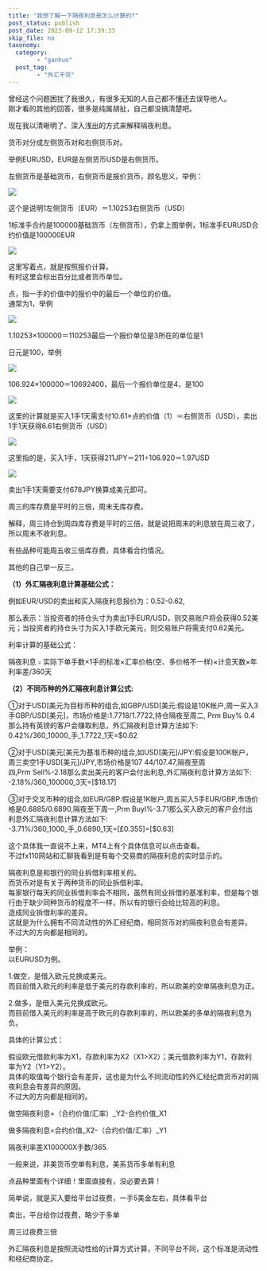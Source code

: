 ```yaml
---
title: "我想了解一下隔夜利息是怎么计算的?"
post_status: publish
post_date: 2023-09-12 17:39:33
skip_file: no
taxonomy:
  category:
        - "ganhuo"
  post_tag:
        - "外汇干货"
---
```


曾经这个问题困扰了我很久，有很多无知的人自己都不懂还去误导他人。  
刚才看的其他的回答，很多是纯属胡扯，自己都没搞清楚吧。

现在我以清晰明了、深入浅出的方式来解释隔夜利息。

货币对分成左侧货币对和右侧货币对。

举例EURUSD，EUR是左侧货币USD是右侧货币。

左侧货币是基础货币，右侧货币是报价货币，顾名思义，举例：

![](https://img.dgrhw.net/upload/images/huihu/2019/09/08/130926958.jpg)

这个是说明1左侧货币（EUR）＝1.10253右侧货币（USD）

1标准手合约是100000基础货币（左侧货币），仍拿上图举例，1标准手EURUSD合约价值是100000EUR

![](https://img.dgrhw.net/upload/images/huihu/2019/09/08/132551427.jpg)

这里写着点，就是按照报价计算。  
有时这里会标出百分比或者货币单位。

点，指一手的价值中的报价中的最后一个单位的价值。  
通常为1，举例

![](https://img.dgrhw.net/upload/images/huihu/2019/09/08/132121224.jpg)

1.10253×100000＝110253最后一个报价单位是3所在的单位是1

日元是100，举例

![](https://img.dgrhw.net/upload/images/huihu/2019/09/08/132236567.jpg)

106.924×100000＝10692400，最后一个报价单位是4，是100

![](https://img.dgrhw.net/upload/images/huihu/2019/09/08/132531505.jpg)

这里的计算就是买入1手1天需支付10.61×点的价值（1）＝右侧货币（USD），卖出1手1天获得6.61右侧货币（USD）

![](https://img.dgrhw.net/upload/images/huihu/2019/09/08/131607395.jpg)

这里指的是，买入1手，1天获得211JPY＝211÷106.920＝1.97USD

![](https://img.dgrhw.net/upload/images/huihu/2019/09/08/132828770.jpg)

卖出1手1天需要支付678JPY换算成美元即可。

周三的库存费是平时的三倍，周末无库存费。

解释，周三持仓到周四库存费是平时的三倍，就是说把周末的利息放在周三收了，所以周末不收利息。

有些品种可能周五收三倍库存费，具体看合约情况。

其他的自己举一反三。

**（1）外汇隔夜利息计算基础公式：**

例如EUR/USD的卖出和买入隔夜利息报价为：0.52-0.62,

那么表示：当投资者的持仓头寸为卖出1手EUR/USD，则交易账户将会获得0.52美元；当投资者的持仓头寸为买入1手欧元美元，则交易账户将需支付0.62美元。

利率计算的基础公式：

隔夜利息﹦实际下单手数×1手的标准×汇率价格(空、多价格不一样)×计息天数×年利率差/360天

**（2）不同币种的外汇隔夜利息计算公式:**

①对于USD[美元为目标币种的组合,如GBP/USD[美元:假设是10K帐户,周一买入3手GBP/USD[美元]，市场价格是:1.7718/1.7722,持仓隔夜至周二, Prm Buy% 0.4那么持有英镑的客户会赚取利息，外汇隔夜利息计算方法如下:  
0.42%/360_10000_手_1.7722_1天=$0.62

②对于USD[美元[美元为基准币种的组合,如USD[美元]/JPY:假设是100K帐户，周三卖空1手USD[美元]/JPY,市场价格是107 44/107.47,隔夜至周四,Prm Sell%-2.18那么卖出美元的客户会付出利息,外汇隔夜利息计算方法如下:  
-2.18%/360_100000_3天=[$18.17]

③对于交叉币种的组合,如EUR/GBP:假设是1K帐户,周五买入5手EUR/GBP,市场价格是0.6885/0.6890,隔夜至下周一,Prm Buyl%-3.71那么买入欧元的客户会付出利息外汇隔夜利息计算方法如下:  
-3.71%/360_1000_手_0.6890_1天=[£0.355]=[$0.63]

这个具体我一直说不上来，MT4上有个具体信息可以点击查看。  
不过fx110网站和汇聊我看到是有每个交易商的隔夜利息的实时显示的。

隔夜利息是和银行的同业拆借利率相关的。  
而货币对是有关于两种货币的同业拆借利率。  
每家银行每天的同业拆借利率会不相同，虽然有同业拆借的基准利率，但是每个银行由于缺少同种货币的程度不一样，所以有的银行会给比较高的利息。  
造成同业拆借利率的差异。  
这就是为什么拥有不同流动性的外汇经纪商，相同货币对的隔夜利息会有差异。  
不过大的方向都是相同的。

举例：  
以EURUSD为例。

1.做空，是借入欧元兑换成美元。  
而目前借入欧元的利率是低于美元的存款利率的，所以欧美的空单隔夜利息为正。

2.做多，是借入美元兑换成欧元。  
而目前借入美元的利率是高于欧元的存款利率的，所以欧美的多单的隔夜利息为负。

具体的计算公式：

假设欧元借款利率为X1，存款利率为X2（X1>X2）；美元借款利率为Y1，存款利率为Y2（Y1>Y2）。  
具体的取值每个银行会有差异，这也是为什么不同流动性的外汇经纪商货币对的隔夜利息会有差异的原因。  
不过大的方向都是相同的。

做空隔夜利息=（合约价值/汇率）_Y2-合约价值_X1

做多隔夜利息=合约价值_X2-（合约价值/汇率）_Y1

隔夜利率差X100000X手数/365.

一般来说，非美货币空单有利息，美系货币多单有利息

点品种里面有个详细！里面直接有，没必要去算！

简单说，就是买入要给平台过夜费，一手5美金左右，具体看平台

卖出，平台给你过夜费，略少于多单

周三过夜费三倍

外汇隔夜利息是按照流动性给的计算方式计算，不同平台不同，这个标准是流动性和经纪商协定。
